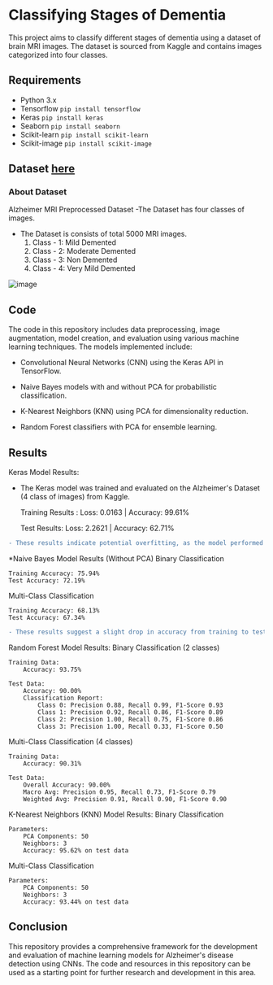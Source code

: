 # Classifying Stages of Dementia

This project aims to classify different stages of dementia using a dataset of brain MRI images. The dataset is sourced from Kaggle and contains images categorized into four classes.
## Requirements
- Python 3.x 
- Tensorflow   ```pip install tensorflow```
- Keras        ```pip install keras```
- Seaborn      ```pip install seaborn```
- Scikit-learn ```pip install scikit-learn```
- Scikit-image ```pip install scikit-image```
  

## Dataset [here](https://www.kaggle.com/datasets/tourist55/alzheimers-dataset-4-class-of-images)
### About Dataset
Alzheimer MRI Preprocessed Dataset 
-The Dataset has four classes of images.
- The Dataset is consists of total 5000 MRI images.
  1. Class - 1: Mild Demented 
  2. Class - 2: Moderate Demented 
  3. Class - 3: Non Demented 
  4. Class - 4: Very Mild Demented


![image](https://github.com/ChaimaaeMsaad/Data-Science/assets/171491301/62c451c5-ed9d-4499-b19d-dab109464de4)
 



## Code
The code in this repository includes data preprocessing, image augmentation, model creation, and evaluation using various machine learning techniques. The models implemented include:

  * Convolutional Neural Networks (CNN) using the Keras API in TensorFlow.

  *  Naive Bayes models with and without PCA for probabilistic classification.

  *  K-Nearest Neighbors (KNN) using PCA for dimensionality reduction.

  *  Random Forest classifiers with PCA for ensemble learning.

## Results
Keras Model Results:

* The Keras model was trained and evaluated on the Alzheimer's Dataset (4 class of images) from Kaggle.

    Training Results :
        Loss: 0.0163 |
        Accuracy: 99.61%

    Test Results:
        Loss: 2.2621 |
        Accuracy: 62.71%


```diff
- These results indicate potential overfitting, as the model performed well on the training data but showed a drop in accuracy on the test data.
```



*Naive Bayes Model Results (Without PCA)
Binary Classification

    Training Accuracy: 75.94%
    Test Accuracy: 72.19%

Multi-Class Classification

    Training Accuracy: 68.13%
    Test Accuracy: 67.34%


```diff
- These results suggest a slight drop in accuracy from training to test data, indicating some level of overfitting 
```

Random Forest Model Results:
Binary Classification (2 classes)

    Training Data:
        Accuracy: 93.75%

    Test Data:
        Accuracy: 90.00%
        Classification Report:
            Class 0: Precision 0.88, Recall 0.99, F1-Score 0.93
            Class 1: Precision 0.92, Recall 0.86, F1-Score 0.89
            Class 2: Precision 1.00, Recall 0.75, F1-Score 0.86
            Class 3: Precision 1.00, Recall 0.33, F1-Score 0.50

Multi-Class Classification (4 classes)

    Training Data:
        Accuracy: 90.31%

    Test Data:
        Overall Accuracy: 90.00%
        Macro Avg: Precision 0.95, Recall 0.73, F1-Score 0.79
        Weighted Avg: Precision 0.91, Recall 0.90, F1-Score 0.90

K-Nearest Neighbors (KNN) Model Results:
Binary Classification

    Parameters:
        PCA Components: 50
        Neighbors: 3
        Accuracy: 95.62% on test data

Multi-Class Classification

    Parameters:
        PCA Components: 50
        Neighbors: 3
        Accuracy: 93.44% on test data


## Conclusion
This repository provides a comprehensive framework for the development and evaluation of machine learning models for Alzheimer's disease detection using CNNs. The code and resources in this repository can be used as a starting point for further research and development in this area.
